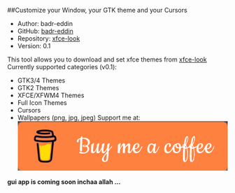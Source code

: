 ##Customize your Window, your GTK theme and your Cursors
* Author: badr-eddin
* GitHub: [badr-eddin](https://github.com/badr-eddin)
* Repository: [xfce-look](https://github.com/badr-eddin/xfce-look)
* Version: 0.1

This tool allows you to download and set xfce themes from [xfce-look](https://xfce-look.org)
Currently supported categories (v0.1):
- GTK3/4 Themes
- GTK2 Themes
- XFCE/XFWM4 Themes
- Full Icon Themes
- Cursors
- Wallpapers (png, jpg, jpeg)
Support me at: [![coffee](./img/buymeacoffee.png)](https://www.buymeacoffee.com/badreddin08)

__gui app is coming soon inchaa allah ...__